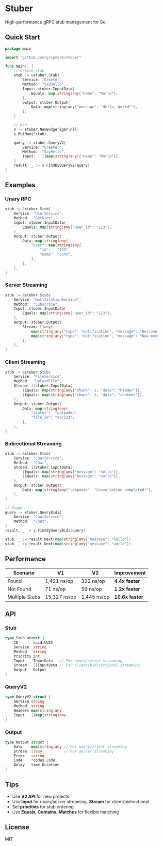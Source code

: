 # Stuber

High-performance gRPC stub management for Go.

## Quick Start

```go
package main

import "github.com/gripmock/stuber"

func main() {
	// Create stub
	stub := &stuber.Stub{
		Service: "Greeter",
		Method:  "SayHello",
		Input: stuber.InputData{
			Equals: map[string]any{"name": "World"},
		},
		Output: stuber.Output{
			Data: map[string]any{"message": "Hello, World!"},
		},
	}

	// Use
	s := stuber.NewBudgerigar(nil)
	s.PutMany(stub)

	query := stuber.QueryV2{
		Service: "Greeter",
		Method:  "SayHello",
		Input:   []map[string]any{{"name": "World"}},
	}
	result, _ := s.FindByQueryV2(query)
}
```

## Examples

### Unary RPC
```go
stub := &stuber.Stub{
	Service: "UserService",
	Method:  "GetUser",
	Input: stuber.InputData{
		Equals: map[string]any{"user_id": "123"},
	},
	Output: stuber.Output{
		Data: map[string]any{
			"user": map[string]any{
				"id":   "123",
				"name": "John",
			},
		},
	},
}
```

### Server Streaming
```go
stub := &stuber.Stub{
	Service: "NotificationService",
	Method:  "Subscribe",
	Input: stuber.InputData{
		Equals: map[string]any{"user_id": "123"},
	},
	Output: stuber.Output{
		Stream: []any{
			map[string]any{"type": "notification", "message": "Welcome!"},
			map[string]any{"type": "notification", "message": "New message"},
		},
	},
}
```

### Client Streaming
```go
stub := &stuber.Stub{
	Service: "FileService",
	Method:  "UploadFile",
	Stream: []stuber.InputData{
		{Equals: map[string]any{"chunk": 1, "data": "header"}},
		{Equals: map[string]any{"chunk": 2, "data": "content"}},
	},
	Output: stuber.Output{
		Data: map[string]any{
			"status":  "uploaded",
			"file_id": "abc123",
		},
	},
}
```

### Bidirectional Streaming
```go
stub := &stuber.Stub{
	Service: "ChatService",
	Method:  "Chat",
	Stream: []stuber.InputData{
		{Equals: map[string]any{"message": "hello"}},
		{Equals: map[string]any{"message": "world"}},
	},
	Output: stuber.Output{
		Data: map[string]any{"response": "Conversation completed!"},
	},
}

// Usage
query := stuber.QueryBidi{
	Service: "ChatService",
	Method:  "Chat",
}
result, _ := s.FindByQueryBidi(query)

stub, _ := result.Next(map[string]any{"message": "hello"})
stub, _ := result.Next(map[string]any{"message": "world"})
```

## Performance

| Scenario | V1 | V2 | Improvement |
|----------|----|----|-------------|
| Found | 1,421 ns/op | 322 ns/op | **4.4x faster** |
| Not Found | 71 ns/op | 59 ns/op | **1.2x faster** |
| Multiple Stubs | 15,327 ns/op | 1,445 ns/op | **10.6x faster** |

## API

### Stub
```go
type Stub struct {
	ID       uuid.UUID
	Service  string
	Method   string
	Priority int
	Input    InputData   // For unary/server streaming
	Stream   []InputData // For client/bidirectional streaming
	Output   Output
}
```

### QueryV2
```go
type QueryV2 struct {
	Service string
	Method  string
	Headers map[string]any
	Input   []map[string]any
}
```

### Output
```go
type Output struct {
	Data    map[string]any // For unary/client streaming
	Stream  []any          // For server streaming
	Error   string
	Code    *codes.Code
	Delay   time.Duration
}
```

## Tips

- Use **V2 API** for new projects
- Use **Input** for unary/server streaming, **Stream** for client/bidirectional
- Set **priorities** for stub ordering
- Use **Equals**, **Contains**, **Matches** for flexible matching

## License

MIT
